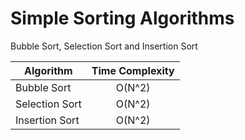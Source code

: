 Simple Sorting Algorithms
==============

Bubble Sort, Selection Sort and Insertion Sort

| Algorithm | Time Complexity |
| ------------- |:-------------:|
| Bubble Sort | O(N^2) |
| Selection Sort | O(N^2) |
| Insertion Sort | O(N^2) |
